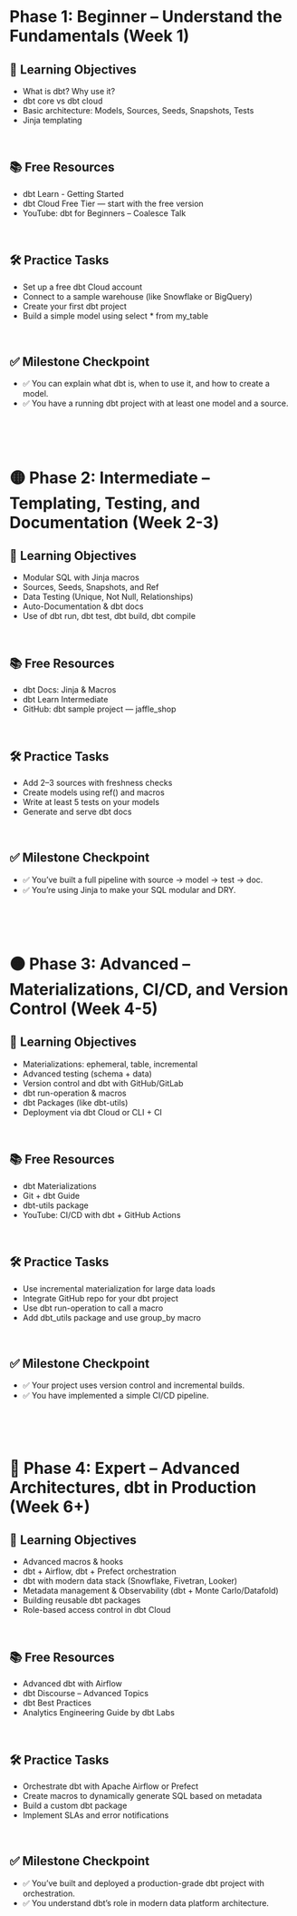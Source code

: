 # Phase 1: Beginner – Understand the Fundamentals (Week 1)

## 🎯 Learning Objectives

- What is dbt? Why use it?
- dbt core vs dbt cloud
- Basic architecture: Models, Sources, Seeds, Snapshots, Tests
- Jinja templating

&nbsp;

## 📚 Free Resources

- dbt Learn - Getting Started
- dbt Cloud Free Tier — start with the free version
- YouTube: dbt for Beginners – Coalesce Talk

&nbsp;

## 🛠️ Practice Tasks

- Set up a free dbt Cloud account
- Connect to a sample warehouse (like Snowflake or BigQuery)
- Create your first dbt project
- Build a simple model using select \* from my_table

&nbsp;

## ✅ Milestone Checkpoint

- ✅ You can explain what dbt is, when to use it, and how to create a model.
- ✅ You have a running dbt project with at least one model and a source.

&nbsp;

&nbsp;

# 🟡 Phase 2: Intermediate – Templating, Testing, and Documentation (Week 2-3)

## 🎯 Learning Objectives

- Modular SQL with Jinja macros
- Sources, Seeds, Snapshots, and Ref
- Data Testing (Unique, Not Null, Relationships)
- Auto-Documentation & dbt docs
- Use of dbt run, dbt test, dbt build, dbt compile

&nbsp;

## 📚 Free Resources

- dbt Docs: Jinja & Macros
- dbt Learn Intermediate
- GitHub: dbt sample project — jaffle_shop

&nbsp;

## 🛠️ Practice Tasks

- Add 2–3 sources with freshness checks
- Create models using ref() and macros
- Write at least 5 tests on your models
- Generate and serve dbt docs

&nbsp;

## ✅ Milestone Checkpoint

- ✅ You’ve built a full pipeline with source → model → test → doc.
- ✅ You’re using Jinja to make your SQL modular and DRY.

&nbsp;

&nbsp;

# 🟠 Phase 3: Advanced – Materializations, CI/CD, and Version Control (Week 4-5)

## 🎯 Learning Objectives

- Materializations: ephemeral, table, incremental
- Advanced testing (schema + data)
- Version control and dbt with GitHub/GitLab
- dbt run-operation & macros
- dbt Packages (like dbt-utils)
- Deployment via dbt Cloud or CLI + CI

&nbsp;

## 📚 Free Resources

- dbt Materializations
- Git + dbt Guide
- dbt-utils package
- YouTube: CI/CD with dbt + GitHub Actions

&nbsp;

## 🛠️ Practice Tasks

- Use incremental materialization for large data loads
- Integrate GitHub repo for your dbt project
- Use dbt run-operation to call a macro
- Add dbt_utils package and use group_by macro

&nbsp;

## ✅ Milestone Checkpoint

- ✅ Your project uses version control and incremental builds.
- ✅ You have implemented a simple CI/CD pipeline.

&nbsp;

&nbsp;

# 🔴 Phase 4: Expert – Advanced Architectures, dbt in Production (Week 6+)

## 🎯 Learning Objectives

- Advanced macros & hooks
- dbt + Airflow, dbt + Prefect orchestration
- dbt with modern data stack (Snowflake, Fivetran, Looker)
- Metadata management & Observability (dbt + Monte Carlo/Datafold)
- Building reusable dbt packages
- Role-based access control in dbt Cloud

&nbsp;

## 📚 Free Resources

- Advanced dbt with Airflow
- dbt Discourse – Advanced Topics
- dbt Best Practices
- Analytics Engineering Guide by dbt Labs

&nbsp;

## 🛠️ Practice Tasks

- Orchestrate dbt with Apache Airflow or Prefect
- Create macros to dynamically generate SQL based on metadata
- Build a custom dbt package
- Implement SLAs and error notifications

&nbsp;

## ✅ Milestone Checkpoint

- ✅ You’ve built and deployed a production-grade dbt project with orchestration.
- ✅ You understand dbt’s role in modern data platform architecture.

&nbsp;

&nbsp;

&nbsp;

&nbsp;

&nbsp;
